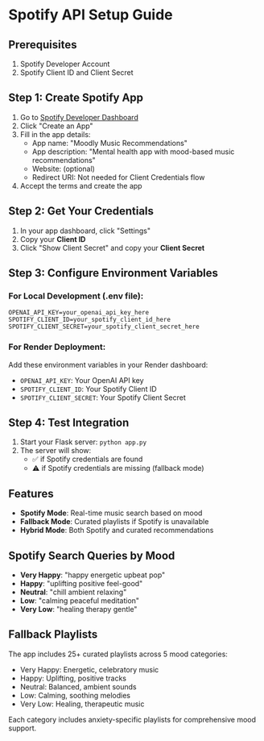 # Spotify API Setup Guide

## Prerequisites
1. Spotify Developer Account
2. Spotify Client ID and Client Secret

## Step 1: Create Spotify App
1. Go to [Spotify Developer Dashboard](https://developer.spotify.com/dashboard/applications)
2. Click "Create an App"
3. Fill in the app details:
   - App name: "Moodly Music Recommendations"
   - App description: "Mental health app with mood-based music recommendations"
   - Website: (optional)
   - Redirect URI: Not needed for Client Credentials flow
4. Accept the terms and create the app

## Step 2: Get Your Credentials
1. In your app dashboard, click "Settings"
2. Copy your **Client ID**
3. Click "Show Client Secret" and copy your **Client Secret**

## Step 3: Configure Environment Variables

### For Local Development (.env file):
```
OPENAI_API_KEY=your_openai_api_key_here
SPOTIFY_CLIENT_ID=your_spotify_client_id_here
SPOTIFY_CLIENT_SECRET=your_spotify_client_secret_here
```

### For Render Deployment:
Add these environment variables in your Render dashboard:
- `OPENAI_API_KEY`: Your OpenAI API key
- `SPOTIFY_CLIENT_ID`: Your Spotify Client ID
- `SPOTIFY_CLIENT_SECRET`: Your Spotify Client Secret

## Step 4: Test Integration
1. Start your Flask server: `python app.py`
2. The server will show:
   - ✅ if Spotify credentials are found
   - ⚠️ if Spotify credentials are missing (fallback mode)

## Features
- **Spotify Mode**: Real-time music search based on mood
- **Fallback Mode**: Curated playlists if Spotify is unavailable
- **Hybrid Mode**: Both Spotify and curated recommendations

## Spotify Search Queries by Mood
- **Very Happy**: "happy energetic upbeat pop"
- **Happy**: "uplifting positive feel-good"
- **Neutral**: "chill ambient relaxing"
- **Low**: "calming peaceful meditation"
- **Very Low**: "healing therapy gentle"

## Fallback Playlists
The app includes 25+ curated playlists across 5 mood categories:
- Very Happy: Energetic, celebratory music
- Happy: Uplifting, positive tracks
- Neutral: Balanced, ambient sounds
- Low: Calming, soothing melodies
- Very Low: Healing, therapeutic music

Each category includes anxiety-specific playlists for comprehensive mood support.
